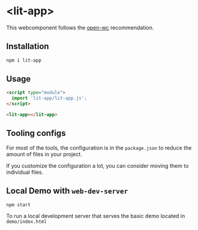 # \<lit-app>

This webcomponent follows the [open-wc](https://github.com/open-wc/open-wc) recommendation.

## Installation
```bash
npm i lit-app
```

## Usage
```html
<script type="module">
  import 'lit-app/lit-app.js';
</script>

<lit-app></lit-app>
```



## Tooling configs

For most of the tools, the configuration is in the `package.json` to reduce the amount of files in your project.

If you customize the configuration a lot, you can consider moving them to individual files.

## Local Demo with `web-dev-server`
```bash
npm start
```
To run a local development server that serves the basic demo located in `demo/index.html`
